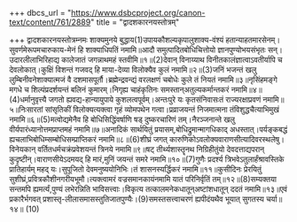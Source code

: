 +++
dbcs_url = "https://www.dsbcproject.org/canon-text/content/761/2889"
title = "द्वादशकारनयस्तोत्रम्"

+++
द्वादशकारनयस्तोत्रम्नमः शाक्यमुनये
बुद्धाय(1)उपायकौशल्यकृपालुशाक्य-वंश्यं हतान्याहतमारसेनम्।सुवर्णमेरूपमचारुकाय-मेनं हि शाक्याधिपतिं
नमामि॥आदौ समुत्पादितबोधिचित्तोयो ज्ञानपुण्योभयसंभृतः
सन्।उदारलीलाभिरिहाद्य
कालेजातं जगन्नाथमहं
स्तवीमि॥१॥(2)देवान् विनाय्याथ
विनीतकालंज्ञात्वाऽवतीर्यापि
च देवलोकात्।कुक्षिं विशन्तं
गजवद् हि माया-देव्या विलोक्यैव
कुलं नमामि॥२॥(3)जनिं भजन्तं खलु
लुम्बिनीवनेशाक्यात्मजं वै
दशमासपूर्तौ।ब्रह्मेन्द्रवन्द्यं
वरलक्षणं चबोधेः कुले तं नियतं
नमामि॥३॥नृसिंहमङ्गे मगधे
च शिल्पंप्रदर्शयन्तं बलिनं
कुमारम्।निगृह्य चाहंकृतिनः
समस्तान्अतुल्यकर्मान्तकरं
नमामि॥४॥(4)धर्मानुवृत्त्यै
जगतो ह्यवद्य-हान्यायुपाये कुशलत्वपूर्वम्।अन्तःपुरे यः कृतसंनिवासःतं राज्यरक्षाप्रवणं
नमामि॥५॥निःसारतां सांसृतिकीं
विलोक्यत्यक्त्वा गृहं
व्योमपथेन गत्वा।प्रव्राजयन्तं निजमात्मना
तंविशुद्धचैत्याभिमुखं
नमामि॥६॥(5)मत्वोद्यमेनैव हि
बोधिसिद्धिंवर्षाणि षड् दुष्करचारिणं
तम्।नैरञ्जनान्ते खलु
वीर्यपारंध्यानोत्तमप्राप्तमहं
नमामि॥७॥अनादिकं सार्थयितुं
प्रयासम्,बोधिद्रुमान्मागधिकाद्
अधस्तात्।पर्यङ्कबद्धं ह्यचलाभिबोधिम्सम्बोधिसम्प्राप्तिकरं
नमामि॥८॥(6)शीघ्रं जगत् कारुणिकोऽवलोक्यवाराणसीत्यादिवरस्थलेषु।विनेयकान् वर्तितधर्मचक्रंप्रवेशयन्तं त्रिनये
नमामि॥९॥षट् तीर्थ्यशास्तॄनथ
निग्रिहीतुंयो देवदत्ताद्यपरान्
कुदृष्टीन्।वाराणसीयेऽदमयद्
हि मारं,मुनिं जयन्तं समरे
नमामि॥१०॥(7)गुणैः प्रदर्श्य
त्रिभवेऽतुलार्हंश्रावस्तिके प्रातिहार्यम्
महद् यः।सुपूजितो देवमनुष्ययोनिभिः।तं शासनस्यर्द्धिकरं
नमामि॥११॥कुसीदिनः प्रेरयितुं
सुशीघ्रं,प्रवित्रकौशीनगरीयभूमौ।त्यक्त्वामरं वज्रसमानकायंनमामि यातं परिनिर्वृतिं
तम्॥१२॥(8)सम्यक्तया सन्तमपि
ह्यमर्त्यं,पुण्यं लभेरन्निति
भाविसत्त्वाः।विकृत्य तत्कालमनेकधातून्अष्टांशधातून् ददतं
नमामि॥१३॥एवं प्रकारैर्भगवत्
प्रशास्तृ-लीलासमासस्तुतिजातपुण्यैः।(9)समस्तसत्त्वाचरणं
ह्यपीदंयथैव भूयात् सुगतस्य
चर्या॥१४॥
(10)
